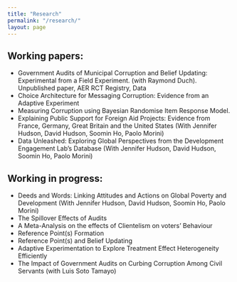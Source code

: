 ```yaml
---
title: "Research"
permalink: "/research/"
layout: page
---
```


## Working papers:

 - Government Audits of Municipal Corruption and Belief Updating: Experimental from a Field Experiment. (with Raymond Duch). Unpublished paper, AER RCT Registry, Data
 - Choice Architecture for Messaging Corruption: Evidence from an Adaptive Experiment
 - Measuring Corruption using Bayesian Randomise Item Response Model.
 - Explaining Public Support for Foreign Aid Projects: Evidence from France, Germany, Great Britain and the United States (With Jennifer Hudson, David Hudson, Soomin Ho, Paolo Morini)
 - Data Unleashed: Exploring Global Perspectives from the Development Engagement Lab’s Database (With Jennifer Hudson, David Hudson, Soomin Ho, Paolo Morini)

## Working in progress:

- Deeds and Words: Linking Attitudes and Actions on Global Poverty and Development (With Jennifer Hudson, David Hudson, Soomin Ho, Paolo Morini)
- The Spillover Effects of Audits
- A Meta-Analysis on the effects of Clientelism on voters’ Behaviour
- Reference Point(s) Formation
- Reference Point(s) and Belief Updating
- Adaptive Experimentation to Explore Treatment Effect Heterogeneity Efficiently
- The Impact of Government Audits on Curbing Corruption Among Civil Servants (with Luis Soto Tamayo)

